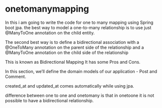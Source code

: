 # onetomanymapping
In this i am going to write the code for one to many mapping using Spring boot jpa.
the best way to model a one-to-many relationship is to use just @ManyToOne annotation on the child entity.

The second best way is to define a bidirectional association with a @OneToMany annotation on the parent side of the relationship and a @ManyToOne annotation on the child side of the relationship

This is known as Bidirectional Mapping It has some Pros and Cons.

In this section, we’ll define the domain models of our application - Post and Comment.
 
 created_at and updated_at comes automatically while using jpa.
 
 difference between one to one and onetomany is that in onetoone it is not possible to have a bidirectional relationship.
